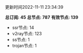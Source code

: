 更新时间2022-11-11 23:34:39

**总订阅: 45**
**总节点: 787**
**有效节点: 139**
- ssr节点: 14
- v2ray节点: 123
- ss节点: 1
- trojan节点: 1
